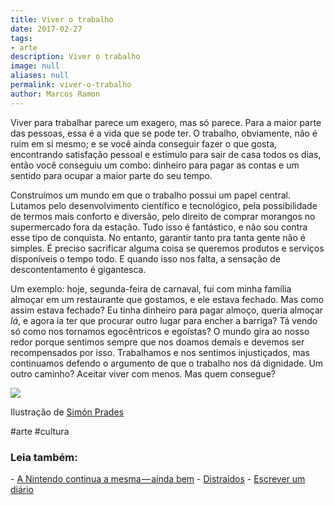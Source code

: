 ```yaml
---
title: Viver o trabalho
date: 2017-02-27
tags:
- arte
description: Viver o trabalho
image: null
aliases: null
permalink: viver-o-trabalho
author: Marcos Ramon
---
```

Viver para trabalhar parece um exagero, mas só parece. Para a maior parte das pessoas, essa é a vida que se pode ter. O trabalho, obviamente, não é ruim em si mesmo; e se você ainda conseguir fazer o que gosta, encontrando satisfação pessoal e estímulo para sair de casa todos os dias, então você conseguiu um combo: dinheiro para pagar as contas e um sentido para ocupar a maior parte do seu tempo.

Construímos um mundo em que o trabalho possui um papel central. Lutamos pelo desenvolvimento científico e tecnológico, pela possibilidade de termos mais conforto e diversão, pelo direito de comprar morangos no supermercado fora da estação. Tudo isso é fantástico, e não sou contra esse tipo de conquista. No entanto, garantir tanto pra tanta gente não é simples. É preciso sacrificar alguma coisa se queremos produtos e serviços disponíveis o tempo todo. E quando isso nos falta, a sensação de descontentamento é gigantesca.

Um exemplo: hoje, segunda-feira de carnaval, fui com minha família almoçar em um restaurante que gostamos, e ele estava fechado. Mas como assim estava fechado? Eu tinha dinheiro para pagar almoço, queria almoçar _lá_, e agora ia ter que procurar outro lugar para encher a barriga? Tá vendo só como nos tornamos egocêntricos e egoístas? O mundo gira ao nosso redor porque sentimos sempre que nos doamos demais e devemos ser recompensados por isso. Trabalhamos e nos sentimos injustiçados, mas continuamos defendo o argumento de que o trabalho nos dá dignidade. Um outro caminho? Aceitar viver com menos. Mas quem consegue?

<img src="/assets/img/viver-o trabalho-medium.jpeg">

Ilustração de [Simón Prades](http://simonprades.tumblr.com/)


#arte #cultura

<h3>Leia também:</h3>
- <a href="/a-nintendo-continua-a-mesma-ainda-bem">A Nintendo continua a mesma — ainda bem</a>
- <a href="/distraidos">Distraídos</a>
- <a href="/escrever-um-diario">Escrever um diário</a>
